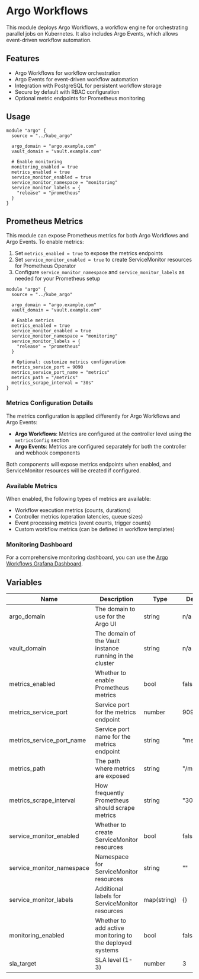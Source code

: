 # Argo Workflows

This module deploys Argo Workflows, a workflow engine for orchestrating parallel jobs on Kubernetes. It also includes Argo Events, which allows event-driven workflow automation.

## Features

- Argo Workflows for workflow orchestration
- Argo Events for event-driven workflow automation
- Integration with PostgreSQL for persistent workflow storage
- Secure by default with RBAC configuration
- Optional metric endpoints for Prometheus monitoring

## Usage

```hcl
module "argo" {
  source = "../kube_argo"
  
  argo_domain = "argo.example.com"
  vault_domain = "vault.example.com"
  
  # Enable monitoring
  monitoring_enabled = true
  metrics_enabled = true
  service_monitor_enabled = true
  service_monitor_namespace = "monitoring"
  service_monitor_labels = {
    "release" = "prometheus"
  }
}
```

## Prometheus Metrics

This module can expose Prometheus metrics for both Argo Workflows and Argo Events. To enable metrics:

1. Set `metrics_enabled = true` to expose the metrics endpoints
2. Set `service_monitor_enabled = true` to create ServiceMonitor resources for Prometheus Operator
3. Configure `service_monitor_namespace` and `service_monitor_labels` as needed for your Prometheus setup

```hcl
module "argo" {
  source = "../kube_argo"
  
  argo_domain = "argo.example.com"
  vault_domain = "vault.example.com"
  
  # Enable metrics
  metrics_enabled = true
  service_monitor_enabled = true
  service_monitor_namespace = "monitoring"
  service_monitor_labels = {
    "release" = "prometheus"
  }
  
  # Optional: customize metrics configuration
  metrics_service_port = 9090
  metrics_service_port_name = "metrics"
  metrics_path = "/metrics"
  metrics_scrape_interval = "30s"
}
```

### Metrics Configuration Details

The metrics configuration is applied differently for Argo Workflows and Argo Events:

- **Argo Workflows**: Metrics are configured at the controller level using the `metricsConfig` section
- **Argo Events**: Metrics are configured separately for both the controller and webhook components

Both components will expose metrics endpoints when enabled, and ServiceMonitor resources will be created if configured.

### Available Metrics

When enabled, the following types of metrics are available:

- Workflow execution metrics (counts, durations)
- Controller metrics (operation latencies, queue sizes)
- Event processing metrics (event counts, trigger counts)
- Custom workflow metrics (can be defined in workflow templates)

### Monitoring Dashboard

For a comprehensive monitoring dashboard, you can use the [Argo Workflows Grafana Dashboard](https://grafana.com/grafana/dashboards/13927-argoworkflow-metrics/).

## Variables

| Name | Description | Type | Default |
|------|-------------|------|---------|
| argo_domain | The domain to use for the Argo UI | string | n/a |
| vault_domain | The domain of the Vault instance running in the cluster | string | n/a |
| metrics_enabled | Whether to enable Prometheus metrics | bool | false |
| metrics_service_port | Service port for the metrics endpoint | number | 9090 |
| metrics_service_port_name | Service port name for the metrics endpoint | string | "metrics" |
| metrics_path | The path where metrics are exposed | string | "/metrics" |
| metrics_scrape_interval | How frequently Prometheus should scrape metrics | string | "30s" |
| service_monitor_enabled | Whether to create ServiceMonitor resources | bool | false |
| service_monitor_namespace | Namespace for ServiceMonitor resources | string | "" |
| service_monitor_labels | Additional labels for ServiceMonitor resources | map(string) | {} |
| monitoring_enabled | Whether to add active monitoring to the deployed systems | bool | false |
| sla_target | SLA level (1-3) | number | 3 |

